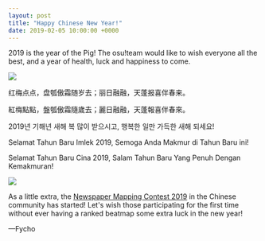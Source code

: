```yaml
---
layout: post
title: "Happy Chinese New Year!"
date: 2019-02-05 10:00:00 +0000
---
```


2019 is the year of the Pig! The osu!team would like to wish everyone all the best, and a year of health, luck and happiness to come.

![](/wiki/shared/news/2019-02-05-happy-chinese-new-year/CNY2019-2.jpg)

红梅点点，盘瓠傲霜随岁去；丽日融融，天蓬报喜伴春来。

紅梅點點，盤瓠傲霜隨歲去；麗日融融，天蓬報喜伴春來。

2019년 기해년 새해 복 많이 받으시고, 행복한 일만 가득한 새해 되세요!

Selamat Tahun Baru Imlek 2019, Semoga Anda Makmur di Tahun Baru ini!

Selamat Tahun Baru Cina 2019, Salam Tahun Baru Yang Penuh Dengan Kemakmuran!

[![](/wiki/shared/news/2019-02-05-happy-chinese-new-year/CNY2019_Poster.jpg)](/wiki/shared/news/2019-02-05-happy-chinese-new-year/CNY2019_Poster.jpg)

As a little extra, the [Newspaper Mapping Contest 2019](https://osu.ppy.sh/community/forums/topics/863274) in the Chinese community has started! Let's wish those participating for the first time without ever having a ranked beatmap some extra luck in the new year!

—Fycho
